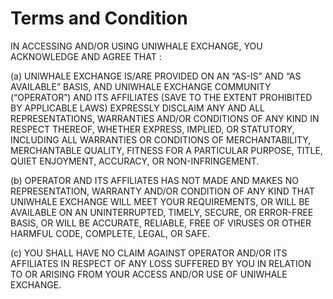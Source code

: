 # Terms and Condition

IN ACCESSING AND/OR USING UNIWHALE EXCHANGE, YOU ACKNOWLEDGE AND AGREE THAT :

(a) UNIWHALE EXCHANGE IS/ARE PROVIDED ON AN “AS-IS” AND “AS AVAILABLE” BASIS, AND UNIWHALE EXCHANGE COMMUNITY (“OPERATOR”) AND ITS AFFILIATES (SAVE TO THE EXTENT PROHIBITED BY APPLICABLE LAWS) EXPRESSLY DISCLAIM ANY AND ALL REPRESENTATIONS, WARRANTIES AND/OR CONDITIONS OF ANY KIND IN RESPECT THEREOF, WHETHER EXPRESS, IMPLIED, OR STATUTORY, INCLUDING ALL WARRANTIES OR CONDITIONS OF MERCHANTABILITY, MERCHANTABLE QUALITY, FITNESS FOR A PARTICULAR PURPOSE, TITLE, QUIET ENJOYMENT, ACCURACY, OR NON-INFRINGEMENT.

(b) OPERATOR AND ITS AFFILIATES HAS NOT MADE AND MAKES NO REPRESENTATION, WARRANTY AND/OR CONDITION OF ANY KIND THAT UNIWHALE EXCHANGE WILL MEET YOUR REQUIREMENTS, OR WILL BE AVAILABLE ON AN UNINTERRUPTED, TIMELY, SECURE, OR ERROR-FREE BASIS, OR WILL BE ACCURATE, RELIABLE, FREE OF VIRUSES OR OTHER HARMFUL CODE, COMPLETE, LEGAL, OR SAFE.

(c) YOU SHALL HAVE NO CLAIM AGAINST OPERATOR AND/OR ITS AFFILIATES IN RESPECT OF ANY LOSS SUFFERED BY YOU IN RELATION TO OR ARISING FROM YOUR ACCESS AND/OR USE OF UNIWHALE EXCHANGE.
